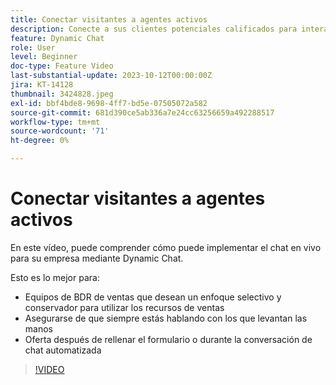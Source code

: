 ```yaml
---
title: Conectar visitantes a agentes activos
description: Conecte a sus clientes potenciales calificados para interactuar con sus agentes de venta al instante.
feature: Dynamic Chat
role: User
level: Beginner
doc-type: Feature Video
last-substantial-update: 2023-10-12T00:00:00Z
jira: KT-14128
thumbnail: 3424828.jpeg
exl-id: bbf4bde8-9698-4ff7-bd5e-07505072a582
source-git-commit: 681d390ce5ab336a7e24cc63256659a492288517
workflow-type: tm+mt
source-wordcount: '71'
ht-degree: 0%

---
```


# Conectar visitantes a agentes activos

En este vídeo, puede comprender cómo puede implementar el chat en vivo para su empresa mediante Dynamic Chat.

Esto es lo mejor para:

* Equipos de BDR de ventas que desean un enfoque selectivo y conservador para utilizar los recursos de ventas
* Asegurarse de que siempre estás hablando con los que levantan las manos
* Oferta después de rellenar el formulario o durante la conversación de chat automatizada

>[!VIDEO](https://video.tv.adobe.com/v/3452061/?learn=on&captions=spa)
